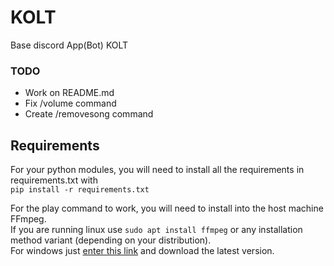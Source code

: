 # KOLT
Base discord App(Bot) KOLT

### TODO
- Work on README.md
- Fix /volume command
- Create /removesong command

## Requirements
For your python modules, you will need to install all the requirements in requirements.txt with  
``` pip install -r requirements.txt ```  

For the play command to work, you will need to install into the host machine FFmpeg.  
If you are running linux use ``` sudo apt install ffmpeg ``` or any installation method variant (depending on your distribution).  
For windows just [enter this link](https://ffmpeg.org/download.html) and download the latest version.